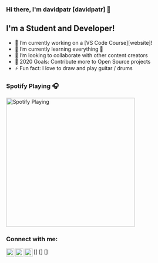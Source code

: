 ### Hi there, I'm davidpatr  [davidpatr] 👋


## I'm a Student and Developer!

- 🔭 I’m currently working on a [VS Code Course][website]!
- 🌱 I’m currently learning everything 🤣
- 👯 I’m looking to collaborate with other content creators
- 🥅 2020 Goals: Contribute more to Open Source projects
- ⚡ Fun fact: I love to draw and play guitar / drums

### Spotify Playing 🎧
[<img src="https://now-playing-codestackr.vercel.app/api/spotify-playing" alt=" Spotify Playing" width="350" />](https://open.spotify.com/user/swyqyimdc12jajde4vpwd2x1b)

### Connect with me:

[<img align="left" alt="davidpatr | Twitter" width="22px" src="https://cdn.jsdelivr.net/npm/simple-icons@v3/icons/twitter.svg" />]
[<img align="left" alt="davidpatr | LinkedIn" width="22px" src="https://cdn.jsdelivr.net/npm/simple-icons@v3/icons/linkedin.svg" />]
[<img align="left" alt="davidpatr | Instagram" width="22px" src="https://cdn.jsdelivr.net/npm/simple-icons@v3/icons/instagram.svg" />]
